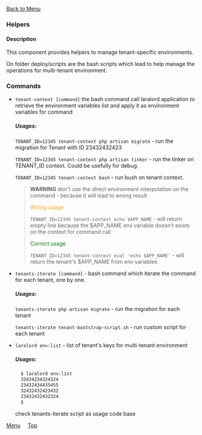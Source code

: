 [Back to Menu](../README.md#documentation)<a id='top'></a>
### **Helpers**

#### Description

This component provides helpers to manage tenant-specific environments.

On folder deploy/scripts are the bash scripts which lead to help manage the operations for multi-tenant environment.

### **Commands**

- `tenant-context [command]` the bash command call laralord application to retrieve the environment variables list and apply
  it as environment variables for command
  ##### Usages:
  `TENANT_ID=12345 tenant-context php artisan migrate` - run the migration for Tenant with ID 23432432423
  
  `TENANT_ID=12345 tenant-context php artisan tinker` - run the tinker on TENANT_ID context. Could be usefully for debug.

  `TENANT_ID=12345 tenant-context bash` - run bush on tenant context.

  > **WARNING** don't use the direct environment interpolation on the command - because it will lead to wrong result
  >
  > <span style="color:orange">Wrong usage</span> 
  >
  > `TENANT_ID=12345 tenant-context echo $APP_NAME` - will return empty line because the $APP_NAME env variable doesn't exists on the context for command call
  >
  > <span style="color:green">Correct usage</span>
  > 
  >  ``TENANT_ID=12345 tenant-context eval 'echo $APP_NAME'`` - will return the tenant's $APP_NAME from env variables

- `tenants-iterate [command]` - bash command which iterate the command for each tenant, one by one.
  ##### Usages:
  `tenants-iterate php artisan migrate` - run the migration for each tenant
 
  `tenants-iterate tenant-bootstrap-script.sh` - run custom script for each tenant


- `laralord env:list` - list of tenant's keys for multi-tenant environment
  ##### Usages:
  ```sh
    $ laralord env:list
    33434234324324
    23432434435455
    32432432423432
    23432432432324
    $
    ``` 
  check tenants-iterate script as usage code base 


[Menu](../README.md#documentation) &nbsp; &nbsp;  [Top](#top)
